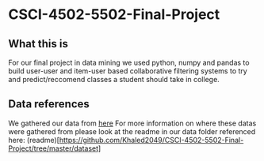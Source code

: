 # CSCI-4502-5502-Final-Project
## What this is
For our final project in data mining we used python, numpy and pandas to build user-user and item-user based collaborative filtering systems to try and predict/reccomend classes a student should take in college. 
## Data references
We gathered our data from [here](https://www.ncbi.nlm.nih.gov/pmc/articles/PMC10237496/#sec020)
For more information on where these datas were gathered from please look at the readme in our data folder referenced here:
(readme)[https://github.com/Khaled2049/CSCI-4502-5502-Final-Project/tree/master/dataset]
